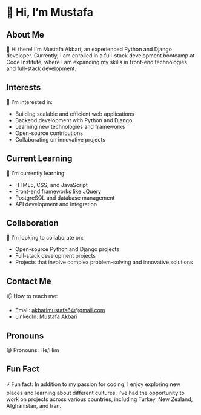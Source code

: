# 👋 Hi, I’m Mustafa

## About Me

👋 Hi there! I'm Mustafa Akbari, an experienced Python and Django developer. 
Currently, I am enrolled in a full-stack development bootcamp at Code Institute, where I am expanding my skills in front-end technologies and full-stack development.

## Interests

👀 I’m interested in:
- Building scalable and efficient web applications
- Backend development with Python and Django
- Learning new technologies and frameworks
- Open-source contributions
- Collaborating on innovative projects

## Current Learning

🌱 I’m currently learning:
- HTML5, CSS, and JavaScript
- Front-end frameworks like JQuery
- PostgreSQL and database management
- API development and integration

## Collaboration

💞️ I’m looking to collaborate on:
- Open-source Python and Django projects
- Full-stack development projects
- Projects that involve complex problem-solving and innovative solutions

## Contact Me

📫 How to reach me:
- Email: akbarimustafa64@gmail.com
- LinkedIn: [Mustafa Akbari](https://www.linkedin.com/in/mustafa-akbari-289543219/)

## Pronouns

😄 Pronouns: He/Him

## Fun Fact

⚡ Fun fact: In addition to my passion for coding, I enjoy exploring new places and learning about different cultures. I've had the opportunity to work on projects across various countries, including Turkey, New Zealand, Afghanistan, and Iran.


<!---
ci-mustafa/ci-mustafa is a ✨ special ✨ repository because its `README.md` (this file) appears on your GitHub profile.
You can click the Preview link to take a look at your changes.
--->
